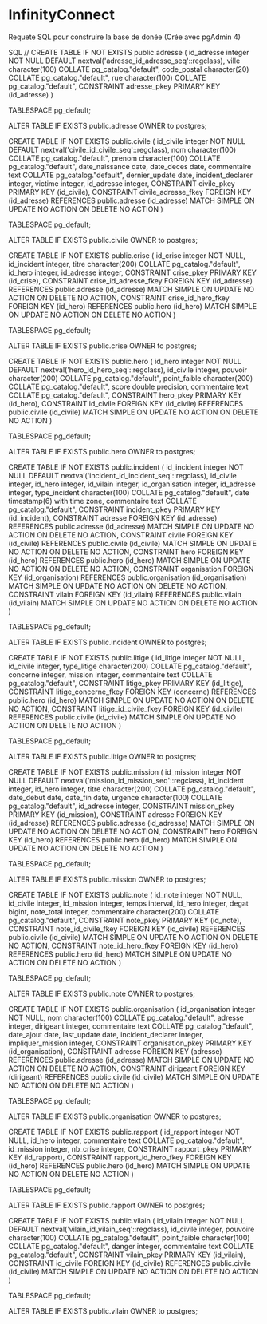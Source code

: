 # InfinityConnect


Requete SQL pour construire la base de donée (Crée avec pgAdmin 4)


SQL // CREATE TABLE IF NOT EXISTS public.adresse
(
    id_adresse integer NOT NULL DEFAULT nextval('adresse_id_adresse_seq'::regclass),
    ville character(100) COLLATE pg_catalog."default",
    code_postal character(20) COLLATE pg_catalog."default",
    rue character(100) COLLATE pg_catalog."default",
    CONSTRAINT adresse_pkey PRIMARY KEY (id_adresse)
)

TABLESPACE pg_default;

ALTER TABLE IF EXISTS public.adresse
    OWNER to postgres;

    
CREATE TABLE IF NOT EXISTS public.civile
(
    id_civile integer NOT NULL DEFAULT nextval('civile_id_civile_seq'::regclass),
    nom character(100) COLLATE pg_catalog."default",
    prenom character(100) COLLATE pg_catalog."default",
    date_naissance date,
    date_deces date,
    commentaire text COLLATE pg_catalog."default",
    dernier_update date,
    incident_declarer integer,
    victime integer,
    id_adresse integer,
    CONSTRAINT civile_pkey PRIMARY KEY (id_civile),
    CONSTRAINT civile_adresse_fkey FOREIGN KEY (id_adresse)
        REFERENCES public.adresse (id_adresse) MATCH SIMPLE
        ON UPDATE NO ACTION
        ON DELETE NO ACTION
)

TABLESPACE pg_default;

ALTER TABLE IF EXISTS public.civile
    OWNER to postgres;

CREATE TABLE IF NOT EXISTS public.crise
(
    id_crise integer NOT NULL,
    id_incident integer,
    titre character(200) COLLATE pg_catalog."default",
    id_hero integer,
    id_adresse integer,
    CONSTRAINT crise_pkey PRIMARY KEY (id_crise),
    CONSTRAINT crise_id_adresse_fkey FOREIGN KEY (id_adresse)
        REFERENCES public.adresse (id_adresse) MATCH SIMPLE
        ON UPDATE NO ACTION
        ON DELETE NO ACTION,
    CONSTRAINT crise_id_hero_fkey FOREIGN KEY (id_hero)
        REFERENCES public.hero (id_hero) MATCH SIMPLE
        ON UPDATE NO ACTION
        ON DELETE NO ACTION
)

TABLESPACE pg_default;

ALTER TABLE IF EXISTS public.crise
    OWNER to postgres;



CREATE TABLE IF NOT EXISTS public.hero
(
    id_hero integer NOT NULL DEFAULT nextval('hero_id_hero_seq'::regclass),
    id_civile integer,
    pouvoir character(200) COLLATE pg_catalog."default",
    point_faible character(200) COLLATE pg_catalog."default",
    score double precision,
    commentaire text COLLATE pg_catalog."default",
    CONSTRAINT hero_pkey PRIMARY KEY (id_hero),
    CONSTRAINT id_civile FOREIGN KEY (id_civile)
        REFERENCES public.civile (id_civile) MATCH SIMPLE
        ON UPDATE NO ACTION
        ON DELETE NO ACTION
)

TABLESPACE pg_default;

ALTER TABLE IF EXISTS public.hero
    OWNER to postgres;

CREATE TABLE IF NOT EXISTS public.incident
(
    id_incident integer NOT NULL DEFAULT nextval('incident_id_incident_seq'::regclass),
    id_civile integer,
    id_hero integer,
    id_vilain integer,
    id_organisation integer,
    id_adresse integer,
    type_incident character(100) COLLATE pg_catalog."default",
    date timestamp(6) with time zone,
    commentaire text COLLATE pg_catalog."default",
    CONSTRAINT incident_pkey PRIMARY KEY (id_incident),
    CONSTRAINT adresse FOREIGN KEY (id_adresse)
        REFERENCES public.adresse (id_adresse) MATCH SIMPLE
        ON UPDATE NO ACTION
        ON DELETE NO ACTION,
    CONSTRAINT civile FOREIGN KEY (id_civile)
        REFERENCES public.civile (id_civile) MATCH SIMPLE
        ON UPDATE NO ACTION
        ON DELETE NO ACTION,
    CONSTRAINT hero FOREIGN KEY (id_hero)
        REFERENCES public.hero (id_hero) MATCH SIMPLE
        ON UPDATE NO ACTION
        ON DELETE NO ACTION,
    CONSTRAINT organisation FOREIGN KEY (id_organisation)
        REFERENCES public.organisation (id_organisation) MATCH SIMPLE
        ON UPDATE NO ACTION
        ON DELETE NO ACTION,
    CONSTRAINT vilain FOREIGN KEY (id_vilain)
        REFERENCES public.vilain (id_vilain) MATCH SIMPLE
        ON UPDATE NO ACTION
        ON DELETE NO ACTION
)

TABLESPACE pg_default;

ALTER TABLE IF EXISTS public.incident
    OWNER to postgres;



CREATE TABLE IF NOT EXISTS public.litige
(
    id_litige integer NOT NULL,
    id_civile integer,
    type_litige character(200) COLLATE pg_catalog."default",
    concerne integer,
    mission integer,
    commentaire text COLLATE pg_catalog."default",
    CONSTRAINT litige_pkey PRIMARY KEY (id_litige),
    CONSTRAINT litige_concerne_fkey FOREIGN KEY (concerne)
        REFERENCES public.hero (id_hero) MATCH SIMPLE
        ON UPDATE NO ACTION
        ON DELETE NO ACTION,
    CONSTRAINT litige_id_civile_fkey FOREIGN KEY (id_civile)
        REFERENCES public.civile (id_civile) MATCH SIMPLE
        ON UPDATE NO ACTION
        ON DELETE NO ACTION
)

TABLESPACE pg_default;

ALTER TABLE IF EXISTS public.litige
    OWNER to postgres;


CREATE TABLE IF NOT EXISTS public.mission
(
    id_mission integer NOT NULL DEFAULT nextval('mission_id_mission_seq'::regclass),
    id_incident integer,
    id_hero integer,
    titre character(200) COLLATE pg_catalog."default",
    date_debut date,
    date_fin date,
    urgence character(100) COLLATE pg_catalog."default",
    id_adresse integer,
    CONSTRAINT mission_pkey PRIMARY KEY (id_mission),
    CONSTRAINT adresse FOREIGN KEY (id_adresse)
        REFERENCES public.adresse (id_adresse) MATCH SIMPLE
        ON UPDATE NO ACTION
        ON DELETE NO ACTION,
    CONSTRAINT hero FOREIGN KEY (id_hero)
        REFERENCES public.hero (id_hero) MATCH SIMPLE
        ON UPDATE NO ACTION
        ON DELETE NO ACTION
)

TABLESPACE pg_default;

ALTER TABLE IF EXISTS public.mission
    OWNER to postgres;



CREATE TABLE IF NOT EXISTS public.note
(
    id_note integer NOT NULL,
    id_civile integer,
    id_mission integer,
    temps interval,
    id_hero integer,
    degat bigint,
    note_total integer,
    commentaire character(200) COLLATE pg_catalog."default",
    CONSTRAINT note_pkey PRIMARY KEY (id_note),
    CONSTRAINT note_id_civile_fkey FOREIGN KEY (id_civile)
        REFERENCES public.civile (id_civile) MATCH SIMPLE
        ON UPDATE NO ACTION
        ON DELETE NO ACTION,
    CONSTRAINT note_id_hero_fkey FOREIGN KEY (id_hero)
        REFERENCES public.hero (id_hero) MATCH SIMPLE
        ON UPDATE NO ACTION
        ON DELETE NO ACTION
)

TABLESPACE pg_default;

ALTER TABLE IF EXISTS public.note
    OWNER to postgres;




CREATE TABLE IF NOT EXISTS public.organisation
(
    id_organisation integer NOT NULL,
    nom character(100) COLLATE pg_catalog."default",
    adresse integer,
    dirigeant integer,
    commentaire text COLLATE pg_catalog."default",
    date_ajout date,
    last_update date,
    incident_declarer integer,
    impliquer_mission integer,
    CONSTRAINT organisation_pkey PRIMARY KEY (id_organisation),
    CONSTRAINT adresse FOREIGN KEY (adresse)
        REFERENCES public.adresse (id_adresse) MATCH SIMPLE
        ON UPDATE NO ACTION
        ON DELETE NO ACTION,
    CONSTRAINT dirigeant FOREIGN KEY (dirigeant)
        REFERENCES public.civile (id_civile) MATCH SIMPLE
        ON UPDATE NO ACTION
        ON DELETE NO ACTION
)

TABLESPACE pg_default;

ALTER TABLE IF EXISTS public.organisation
    OWNER to postgres;





CREATE TABLE IF NOT EXISTS public.rapport
(
    id_rapport integer NOT NULL,
    id_hero integer,
    commentaire text COLLATE pg_catalog."default",
    id_mission integer,
    nb_crise integer,
    CONSTRAINT rapport_pkey PRIMARY KEY (id_rapport),
    CONSTRAINT rapport_id_hero_fkey FOREIGN KEY (id_hero)
        REFERENCES public.hero (id_hero) MATCH SIMPLE
        ON UPDATE NO ACTION
        ON DELETE NO ACTION
)

TABLESPACE pg_default;

ALTER TABLE IF EXISTS public.rapport
    OWNER to postgres;



CREATE TABLE IF NOT EXISTS public.vilain
(
    id_vilain integer NOT NULL DEFAULT nextval('vilain_id_vilain_seq'::regclass),
    id_civile integer,
    pouvoire character(100) COLLATE pg_catalog."default",
    point_faible character(100) COLLATE pg_catalog."default",
    danger integer,
    commentaire text COLLATE pg_catalog."default",
    CONSTRAINT vilain_pkey PRIMARY KEY (id_vilain),
    CONSTRAINT id_civile FOREIGN KEY (id_civile)
        REFERENCES public.civile (id_civile) MATCH SIMPLE
        ON UPDATE NO ACTION
        ON DELETE NO ACTION
)

TABLESPACE pg_default;

ALTER TABLE IF EXISTS public.vilain
    OWNER to postgres;


